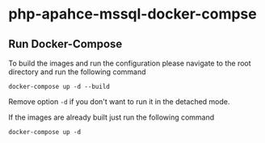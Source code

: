 # php-apahce-mssql-docker-compse


## Run Docker-Compose

To build the images and run the configuration please navigate to the root directory and run the following command 

```
docker-compose up -d --build
```

Remove option `-d` if you don't want to run it in the detached mode.

If the images are already built just run the following command

```
docker-compose up -d
```